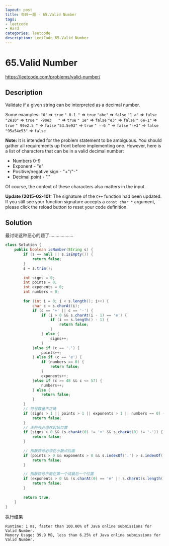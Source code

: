 ```yaml
---
layout: post
title: 每日一题 - 65.Valid Number
tags:
- leetcode
- Hard
categories: leetcode
description: LeetCode 65.Valid Number
---
```


# 65.Valid Number

https://leetcode.com/problems/valid-number/



## Description

Validate if a given string can be interpreted as a decimal number.

Some examples:
`"0"` => `true`
`" 0.1 "` => `true`
`"abc"` => `false`
`"1 a"` => `false`
`"2e10"` => `true`
`" -90e3   "` => `true`
`" 1e"` => `false`
`"e3"` => `false`
`" 6e-1"` => `true`
`" 99e2.5 "` => `false`
`"53.5e93"` => `true`
`" --6 "` => `false`
`"-+3"` => `false`
`"95a54e53"` => `false`

**Note:** It is intended for the problem statement to be ambiguous. You should gather all requirements up front before implementing one. However, here is a list of characters that can be in a valid decimal number:

- Numbers 0-9
- Exponent - "e"
- Positive/negative sign - "+"/"-"
- Decimal point - "."

Of course, the context of these characters also matters in the input.

**Update (2015-02-10):**
The signature of the `C++` function had been updated. If you still see your function signature accepts a `const char *` argument, please click the reload button to reset your code definition.



## Solution 

最讨论这种恶心的题了...................

```java
class Solution {
    public boolean isNumber(String s) {
        if (s == null || s.isEmpty()) {
            return false;
        }
        s = s.trim();      
        
        int signs = 0;
        int points = 0;
        int exponents = 0;
        int numbers = 0;
        
        for (int i = 0; i < s.length(); i++) {
            char c = s.charAt(i);
            if (c == '+' || c == '-') {
                if (i > 0 && s.charAt(i - 1) == 'e') {
                    if (i == s.length() - 1) {
                        return false;
                    }
                } else {
                    signs++;
                }
            }else if (c == '.') {
                points++;
            } else if (c == 'e') {
                if (numbers == 0) {
                    return false;
                }
                exponents++;
            }else if (c >= 48 && c <= 57) {
                numbers++;
            } else {
                return false;
            }
        }
        // 符号数量不正确
        if (signs > 1 || points > 1 || exponents > 1 || numbers == 0) {
            return false;
        }
        // 正符号必须在起始位置 
        if (signs > 0 && (s.charAt(0) != '+' && s.charAt(0) != '-')) {
            return false;
        }        
        
        // 指数符号必须在小数点后面
        if (points > 0 && exponents > 0 && s.indexOf('.') > s.indexOf('e')) {
            return false;
        }

        // 指数符号不能在第一个或最后一个位置
        if (exponents > 0 && (s.charAt(0) == 'e' || s.charAt(s.length() - 1) == 'e')) {
            return false;
        }
        
        return true;
    }
}
```

执行结果

```
Runtime: 1 ms, faster than 100.00% of Java online submissions for Valid Number.
Memory Usage: 39.9 MB, less than 6.25% of Java online submissions for Valid Number.
```

